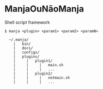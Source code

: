 # ManjaOuNãoManja

Shell script framework


```
$ manja <plugin> <param1> <param2> <paramN>
```


```
  ~/.manja/
    |   bin/
    |   docs/
    |   configs/
    |   plugins/
    |     |   plugin1/
    |     |     |   main.sh
    |     |     |   ...
    |     |   plugin2/
    |     |     |   notmain.sh
    |     |     |   ...
```

